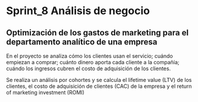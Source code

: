 # Sprint_8 Análisis de negocio
## Optimización de los gastos de marketing para el departamento analítico de una empresa

En el proyecto se analiza cómo los clientes usan el servicio; cuándo empiezan a comprar; cuánto dinero aporta cada cliente a la compañía; cuándo los ingresos cubren el costo de adquisición de los clientes.

Se realiza un análisis por cohortes y se calcula el lifetime value (LTV) de los clientes, el costo de adquisición de clientes (CAC) de la empresa y  el return of marketing investment (ROMI)
